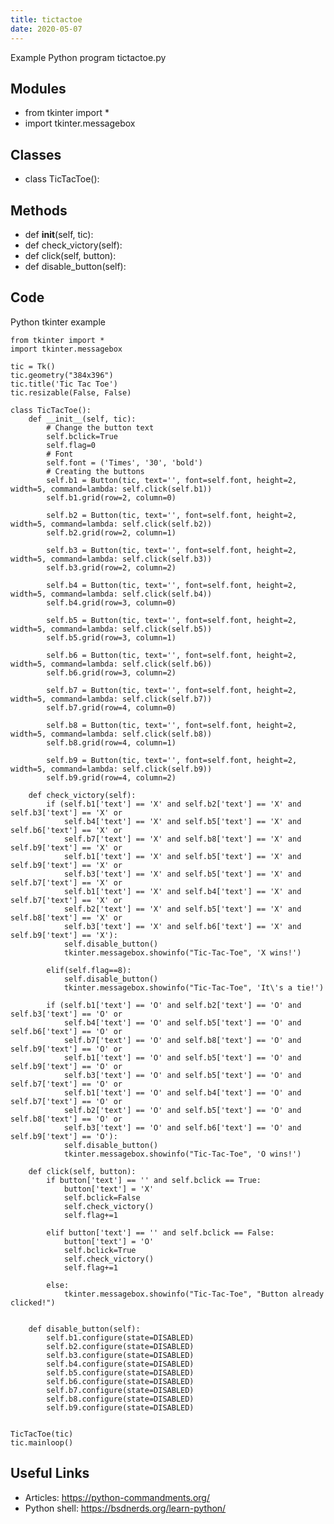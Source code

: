 ```yaml
---
title: tictactoe
date: 2020-05-07
---
```

Example Python program tictactoe.py

## Modules

* from tkinter import *
* import tkinter.messagebox

## Classes

* class TicTacToe():

## Methods

* 	def __init__(self, tic):
* 	def check_victory(self):
* 	def click(self, button):
* 	def disable_button(self):

## Code

Python tkinter example

    from tkinter import *
    import tkinter.messagebox
    
    tic = Tk()
    tic.geometry("384x396")
    tic.title('Tic Tac Toe')
    tic.resizable(False, False)
    
    class TicTacToe():
    	def __init__(self, tic):
    		# Change the button text
    		self.bclick=True
    		self.flag=0
    		# Font
    		self.font = ('Times', '30', 'bold')
    		# Creating the buttons 
    		self.b1 = Button(tic, text='', font=self.font, height=2, width=5, command=lambda: self.click(self.b1))
    		self.b1.grid(row=2, column=0)
    
    		self.b2 = Button(tic, text='', font=self.font, height=2, width=5, command=lambda: self.click(self.b2))
    		self.b2.grid(row=2, column=1)
    
    		self.b3 = Button(tic, text='', font=self.font, height=2, width=5, command=lambda: self.click(self.b3))
    		self.b3.grid(row=2, column=2)
    	
    		self.b4 = Button(tic, text='', font=self.font, height=2, width=5, command=lambda: self.click(self.b4))
    		self.b4.grid(row=3, column=0)
    
    		self.b5 = Button(tic, text='', font=self.font, height=2, width=5, command=lambda: self.click(self.b5))
    		self.b5.grid(row=3, column=1)
    
    		self.b6 = Button(tic, text='', font=self.font, height=2, width=5, command=lambda: self.click(self.b6))
    		self.b6.grid(row=3, column=2)
    
    		self.b7 = Button(tic, text='', font=self.font, height=2, width=5, command=lambda: self.click(self.b7))
    		self.b7.grid(row=4, column=0)
    
    		self.b8 = Button(tic, text='', font=self.font, height=2, width=5, command=lambda: self.click(self.b8))
    		self.b8.grid(row=4, column=1)
    
    		self.b9 = Button(tic, text='', font=self.font, height=2, width=5, command=lambda: self.click(self.b9))
    		self.b9.grid(row=4, column=2)
    
    	def check_victory(self):
    		if (self.b1['text'] == 'X' and self.b2['text'] == 'X' and self.b3['text'] == 'X' or
    		    self.b4['text'] == 'X' and self.b5['text'] == 'X' and self.b6['text'] == 'X' or
    		    self.b7['text'] == 'X' and self.b8['text'] == 'X' and self.b9['text'] == 'X' or
    		    self.b1['text'] == 'X' and self.b5['text'] == 'X' and self.b9['text'] == 'X' or
    		    self.b3['text'] == 'X' and self.b5['text'] == 'X' and self.b7['text'] == 'X' or
    		    self.b1['text'] == 'X' and self.b4['text'] == 'X' and self.b7['text'] == 'X' or
    		    self.b2['text'] == 'X' and self.b5['text'] == 'X' and self.b8['text'] == 'X' or
    		    self.b3['text'] == 'X' and self.b6['text'] == 'X' and self.b9['text'] == 'X'):
    			self.disable_button()
    			tkinter.messagebox.showinfo("Tic-Tac-Toe", 'X wins!')
    		
    		elif(self.flag==8):
    			self.disable_button()
    			tkinter.messagebox.showinfo("Tic-Tac-Toe", 'It\'s a tie!')
    
    		if (self.b1['text'] == 'O' and self.b2['text'] == 'O' and self.b3['text'] == 'O' or
    		    self.b4['text'] == 'O' and self.b5['text'] == 'O' and self.b6['text'] == 'O' or
    		    self.b7['text'] == 'O' and self.b8['text'] == 'O' and self.b9['text'] == 'O' or
    		    self.b1['text'] == 'O' and self.b5['text'] == 'O' and self.b9['text'] == 'O' or
    		    self.b3['text'] == 'O' and self.b5['text'] == 'O' and self.b7['text'] == 'O' or
    		    self.b1['text'] == 'O' and self.b4['text'] == 'O' and self.b7['text'] == 'O' or
    		    self.b2['text'] == 'O' and self.b5['text'] == 'O' and self.b8['text'] == 'O' or
    		    self.b3['text'] == 'O' and self.b6['text'] == 'O' and self.b9['text'] == 'O'):
    			self.disable_button()
    			tkinter.messagebox.showinfo("Tic-Tac-Toe", 'O wins!')
    
    	def click(self, button):
    		if button['text'] == '' and self.bclick == True:
    			button['text'] = 'X'
    			self.bclick=False
    			self.check_victory()
    			self.flag+=1
    
    		elif button['text'] == '' and self.bclick == False:
    			button['text'] = 'O'
    			self.bclick=True
    			self.check_victory()
    			self.flag+=1
    		
    		else:
    			tkinter.messagebox.showinfo("Tic-Tac-Toe", "Button already clicked!")
    
    
    	def disable_button(self):
    		self.b1.configure(state=DISABLED)
    		self.b2.configure(state=DISABLED)
    		self.b3.configure(state=DISABLED)
    		self.b4.configure(state=DISABLED)
    		self.b5.configure(state=DISABLED)
    		self.b6.configure(state=DISABLED)
    		self.b7.configure(state=DISABLED)
    		self.b8.configure(state=DISABLED)
    		self.b9.configure(state=DISABLED)
    
    
    TicTacToe(tic)
    tic.mainloop()

## Useful Links

- Articles: https://python-commandments.org/
- Python shell: https://bsdnerds.org/learn-python/
